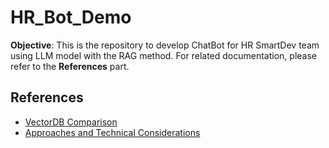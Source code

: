 # HR_Bot_Demo

__Objective__: This is the repository to develop ChatBot for HR SmartDev team using LLM model with the
RAG method. For related documentation, please refer to the __References__ part.

## References

- [VectorDB Comparison](https://smartdevllc.atlassian.net/wiki/spaces/AIL/blog/2023/10/25/3149430785/Vector+Database+Comparison+for+HR+Use+Cases?atlOrigin=eyJpIjoiMGYzMTM3ZWM2YmQ0NDhkMWFjNjY0NTAzM2MwZmQyYjAiLCJwIjoiYyJ9)
- [Approaches and Technical Considerations](https://smartdevllc.atlassian.net/wiki/spaces/AIL/pages/3152707593/Linkedin+chatbot?atlOrigin=eyJpIjoiN2NlNTc1MGVkMzhmNGU3NmI5MjU0ZGVhNzA0MDA5ZjMiLCJwIjoiYyJ9)
